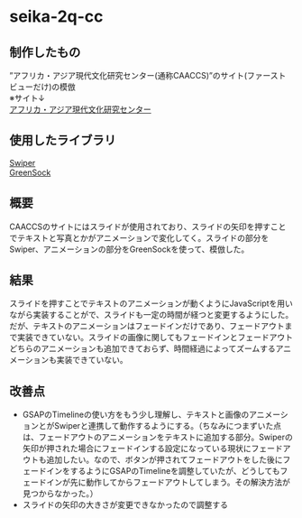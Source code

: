 # seika-2q-cc

## 制作したもの
”アフリカ・アジア現代文化研究センター(通称CAACCS)”のサイト(ファーストビューだけ)の模倣<br>
※サイト↓<br>
[アフリカ・アジア現代文化研究センター](https://caaccs.kyoto-seika.ac.jp/)

## 使用したライブラリ
[Swiper](https://swiperjs.com/)<br>
[GreenSock](https://greensock.com/)

## 概要
CAACCSのサイトにはスライドが使用されており、スライドの矢印を押すことでテキストと写真とかがアニメーションで変化してく。スライドの部分をSwiper、アニメーションの部分をGreenSockを使って、模倣した。

## 結果
スライドを押すことでテキストのアニメーションが動くようにJavaScriptを用いながら実装することがで、スライドも一定の時間が経つと変更するようにした。<br>
だが、テキストのアニメーションはフェードインだけであり、フェードアウトまで実装できていない。スライドの画像に関してもフェードインとフェードアウトどちらのアニメーションも追加できておらず、時間経過によってズームするアニメーションも実装できていない。

## 改善点
* GSAPのTimelineの使い方をもう少し理解し、テキストと画像のアニメーションとがSwiperと連携して動作するようにする。（ちなみにつまずいた点は、フェードアウトのアニメーションをテキストに追加する部分。Swiperの矢印が押された場合にフェードインする設定になっている現状にフェードアウトも追加したい。なので、ボタンが押されてフェードアウトをした後にフェードインをするようにGSAPのTimelineを調整していたが、どうしてもフェードインが先に動作してからフェードアウトしてしまう。その解決方法が見つからなかった。）
* スライドの矢印の大きさが変更できなかったので調整する